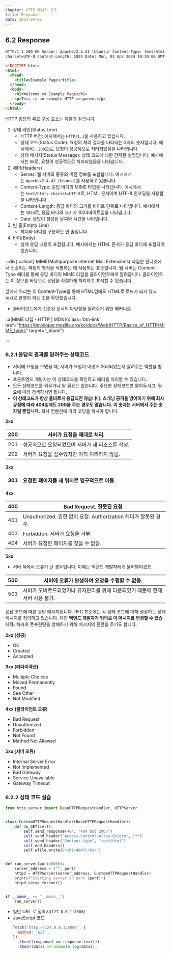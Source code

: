 ```yaml
---
chapter: HTTP 메시지 구조
title: Response
date: 2024-04-05
---
```


## 6.2 Response

```html
HTTP/1.1 200 OK Server: Apache/2.4.41 (Ubuntu) Content-Type: text/html;
charset=UTF-8 Content-Length: 1024 Date: Mon, 01 Apr 2024 10:30:00 GMT

<!DOCTYPE html>
<html>
  <head>
    <title>Example Page</title>
  </head>
  <body>
    <h1>Welcome to Example Page</h1>
    <p>This is an example HTTP response.</p>
  </body>
</html>
```

HTTP 응답의 주요 구성 요소는 다음과 같습니다.

1. 상태 라인(Status Line)
   - HTTP 버전: 예시에서는 `HTTP/1.1`을 사용하고 있습니다.
   - 상태 코드(Status Code): 요청의 처리 결과를 나타내는 3자리 숫자입니다. 예시에서는 `200`으로, 요청이 성공적으로 처리되었음을 나타냅니다.
   - 상태 메시지(Status Message): 상태 코드에 대한 간략한 설명입니다. 예시에서는 `OK`로, 요청이 성공적으로 처리되었음을 나타냅니다.
2. 헤더(Headers)
   - Server: 웹 서버의 종류와 버전 정보를 포함합니다. 예시에서는 `Apache/2.4.41 (Ubuntu)`를 사용하고 있습니다.
   - Content-Type: 응답 바디의 MIME 타입을 나타냅니다. 예시에서는 `text/html; charset=UTF-8`로, HTML 문서이며 UTF-8 인코딩을 사용함을 나타냅니다.
   - Content-Length: 응답 바디의 크기를 바이트 단위로 나타냅니다. 예시에서는 `1024`로, 응답 바디의 크기가 1024바이트임을 나타냅니다.
   - Date: 응답이 생성된 날짜와 시간을 나타냅니다.
3. 빈 줄(Empty Line)
   - 헤더와 바디를 구분하는 빈 줄입니다.
4. 바디(Body)
   - 실제 응답 내용이 포함됩니다. 예시에서는 HTML 문서가 응답 바디에 포함되어 있습니다.

:::div{.callout}
MIME(Multipurpose Internet Mail Extensions) 타입은 인터넷에서 전송되는 파일의 형식을 식별하는 데 사용되는 표준입니다. 웹 서버는 Content-Type 헤더를 통해 응답 바디의 MIME 타입을 클라이언트에게 알려줍니다. 클라이언트는 이 정보를 바탕으로 응답을 적절하게 처리하고 표시할 수 있습니다.

앞에서 우리는 이 Content-Type을 통해 HTML임에도 HTML로 로드가 되지 않고 text로 반영이 되는 것을 확인했습니다.

- 클라이언트에게 전송된 문서의 다양성을 알려주기 위한 메커니즘

::a[MIME 타입 - HTTP | MDN]{class='btn-link' href="https://developer.mozilla.org/ko/docs/Web/HTTP/Basics_of_HTTP/MIME_types" target="\_blank"}

:::

### 6.2.1 응답의 결과를 알려주는 상태코드

- 서버에 요청을 보냈을 때, 서버가 요청이 어떻게 처리되었는지 알려주는 역할을 합니다.
- 프론트엔드 개발자는 이 상태코드를 확인하고 에러를 처리할 수 있습니다.
- 모든 상태코드를 외우거나 알 필요는 없습니다. 주요한 상태코드만 알아두시고, 필요에 따라 검색하시면 됩니다.
- **이 상태코드가 항상 올바르게 응답되진 않습니다. 스캐닝 공격을 방어하기 위해 회사 규정에 따라 404임에도 200을 주는 경우도 많습니다. 이 숫자는 서버에서 주는 숫자일 뿐입니다.** 회사 컨벤션에 따라 코딩을 하셔야 합니다.

**2xx**

| 200 | 서버가 요청을 제대로 처리.                       |
| --- | ------------------------------------------------ |
| 201 | 성공적으로 요청되었으며 서버가 새 리소스를 작성. |
| 202 | 서버가 요청을 접수했지만 아직 처리하지 않음.     |

**3xx**

| 301 | 요청한 페이지를 새 위치로 영구적으로 이동. |
| --- | ------------------------------------------ |

**4xx**

| 400 | Bad Request. 잘못된 요청                                        |
| --- | --------------------------------------------------------------- |
| 401 | Unauthorized. 권한 없이 요청. Authorization 헤더가 잘못된 경우. |
| 403 | Forbidden. 서버가 요청을 거부.                                  |
| 404 | 서버가 요청한 페이지를 찾을 수 없음.                            |

**5xx**

- 서버 쪽에서 오류가 난 경우입니다. 이때는 백엔드 개발자에게 물어봐야겠죠.

| 500 | 서버에 오류가 발생하여 요청을 수행할 수 없음.                                 |
| --- | ----------------------------------------------------------------------------- |
| 503 | 서버가 오버로드되었거나 유지관리를 위해 다운되었기 때문에 현재서버 사용 불가. |

응답 코드에 따른 응답 메시지입니다. RFC 표준에는 각 상태 코드에 대해 권장하는 상태 메시지를 정의하고 있습니다. 다만 **백엔드 개발자가 임의로 이 메시지를 변경할 수 있습니다.** 해커의 풋프린팅을 방해하기 위해 메시지의 혼란을 주기도 합니다.

**2xx (성공)**

- OK
- Created
- Accepted

**3xx (리다이렉션)**

- Multiple Choices
- Moved Permanently
- Found
- See Other
- Not Modified

**4xx (클라이언트 오류)**

- Bad Request
- Unauthorized
- Forbidden
- Not Found
- Method Not Allowed

**5xx (서버 오류)**

- Internal Server Error
- Not Implemented
- Bad Gateway
- Service Unavailable
- Gateway Timeout

### 6.2.2 상태 코드 실습

```python
from http.server import BaseHTTPRequestHandler, HTTPServer


class CustomHTTPRequestHandler(BaseHTTPRequestHandler):
    def do_GET(self):
        self.send_response(404, "404 but 200?")
        self.send_header("Access-Control-Allow-Origin", "*")
        self.send_header("Content-type", "text/html")
        self.end_headers()
        self.wfile.write(b"<h1>404?</h1>")


def run_server(port=8000):
    server_address = ("", port)
    httpd = HTTPServer(server_address, CustomHTTPRequestHandler)
    print(f"Starting server on port {port}")
    httpd.serve_forever()


if __name__ == "__main__":
    run_server()
```

- 일반 URL 로 접속시(`127.0.0.1:8000`)
- JavaScript 코드
  ```jsx
  fetch('http://127.0.0.1:8000', {
    method: 'GET',
  })
    .then((response) => response.text())
    .then((data) => console.log(data));
  ```
